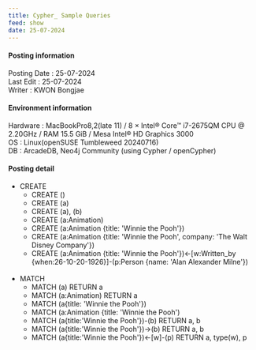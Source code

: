 ```yaml
---
title: Cypher_ Sample Queries
feed: show
date: 25-07-2024
---
```

#### Posting information

Posting Date : 25-07-2024  
Last Edit : 25-07-2024  
Writer : KWON Bongjae

#### Environment information

Hardware : MacBookPro8,2(late 11) /  8 × Intel® Core™ i7-2675QM CPU @ 2.20GHz / RAM 15.5 GiB / Mesa Intel® HD Graphics 3000 <br>
OS : Linux(openSUSE Tumbleweed 20240716) <br>
DB : ArcadeDB, Neo4j Community (using Cypher / openCypher) <br> 

#### Posting detail

- CREATE
	- CREATE ()
	- CREATE (a)
	- CREATE (a), (b)
	- CREATE (a:Animation)
	- CREATE (a:Animation {title: 'Winnie the Pooh'})
	- CREATE (a:Animation {title: 'Winnie the Pooh', company: 'The Walt Disney Company'})
	- CREATE (a:Animation {title: 'Winnie the Pooh'})<-[w:Written_by {when:26-10-20-1926}]-(p:Person {name: 'Alan Alexander Milne'})
<br> <br>
- MATCH
	- MATCH (a) RETURN a
	- MATCH (a:Animation) RETURN a
	- MATCH (a{title: 'Winnie the Pooh'})
	- MATCH (a:Animation {title: 'Winnie the Pooh')
	- MATCH (a{title:'Winnie the Pooh'})-(b) RETURN a, b
	- MATCH (a{title:'Winnie the Pooh'})->(b) RETURN a, b
	- MATCH (a{title:'Winnie the Pooh'})<-[w]-(p) RETURN a, type(w), p

